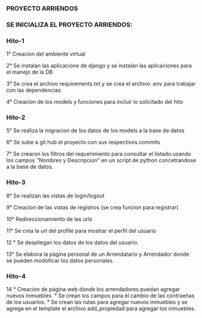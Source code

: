 ### PROYECTO ARRIENDOS

### SE INICIALIZA EL PROYECTO ARRIENDOS: 

### Hito-1

1° Creacion del ambiente virtual 

2° Se instalan las aplicacione de django y se instalan las aplicaciones para el manejo de la DB 

3° Se crea el archivo requirements.txt y se  crea el archivo .env para trabajar con las dependencias

4° Creacion de los models y funciones para incluir lo solicitado del hito 

### Hito-2

5° Se realiza la migracion de los datos de los models a la base de datos

6° Se sube a git hub el proyecto con sus respectivos commits

7° Se crearon los filtros del requerimiento para consultar el listado usando los campos "Nombres y Descripcion" 
   en un script de python concetrandose a la base de datos. 

### Hito-3

8° Se realizan las vistas de login/logout 

9° Creacion de las vistas de registros (se crea funcion para registrar)

10° Redireccionamiento de las urls

11° Se crea la url del profile para mostrar el perfil del usuario 

12 ° Se despliegan los datos de los datos del usuario.

13° Se elabora la página personal de un Arrendatario y Arrendador donde se 
    pueden modoficar los  datos personales.

### Hito-4

14 ° Creacion de  página web donde  los arrendadores puedan agregar nuevos inmuebles.
    ° Se crean los campos para el cambio de las contraeñas de los usuarios.
    ° Se crean  las rutas para agregar nuevos inmuebles y se agrega en el template 
      el archivo add_propiedad para agregar los inmuebles. 
    







   